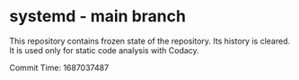 # systemd - main branch

This repository contains frozen state of the repository.
Its history is cleared. It is used only for static code
analysis with Codacy.

Commit Time: 1687037487